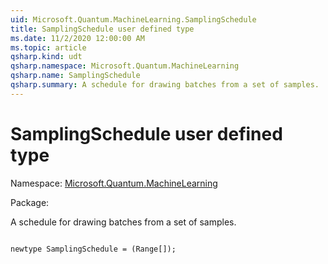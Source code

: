 ```yaml
---
uid: Microsoft.Quantum.MachineLearning.SamplingSchedule
title: SamplingSchedule user defined type
ms.date: 11/2/2020 12:00:00 AM
ms.topic: article
qsharp.kind: udt
qsharp.namespace: Microsoft.Quantum.MachineLearning
qsharp.name: SamplingSchedule
qsharp.summary: A schedule for drawing batches from a set of samples.
---
```


# SamplingSchedule user defined type

Namespace: [Microsoft.Quantum.MachineLearning](xref:Microsoft.Quantum.MachineLearning)

Package: [](https://nuget.org/packages/)


A schedule for drawing batches from a set of samples.

```qsharp

newtype SamplingSchedule = (Range[]);
```

